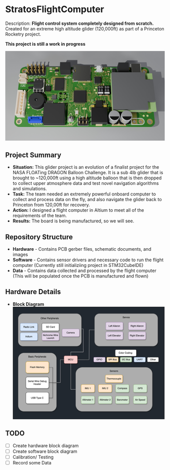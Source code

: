 # StratosFlightComputer
Description: **Flight control system completely designed from scratch.** Created for an extreme high altitude glider (120,000ft) as part of a Princeton Rocketry project.

**This project is still a work in progress**

![screenshot of 3d render of PCB](STRATOSRenderOut1.jpg)

## Project Summary
 - **Situation:** This glider project is an evolution of a finalist project for the NASA FLOATing DRAGON Balloon Challenge. It is a sub 4lb glider that is brought to ~120,000ft using a high altitude balloon that is then dropped to collect upper atmosphere data and test novel navigation algorithms and simulations.
 - **Task:** The team needed an extremely powerful onboard computer to collect and process data on the fly, and also navigate the glider back to Princeton from 120,00ft for recovery.
 - **Action:** I designed a flight computer in Altium to meet all of the requirements of the team.
 - **Results:** The board is being manufactured, so we will see.

## Repository Structure
 - **Hardware** - Contains PCB gerber files, schematic documents, and images
 - **Software** - Contains sensor drivers and necessary code to run the flight computer (Currently still initializiing project in STM32CubeIDE)
 - **Data** - Contains data collected and processed by the flight computer (This will be populated once the PCB is manufactured and flown)

## Hardware Details
 - **Block Diagram**
![hardware block diagram](Hardware/HardwareBlockDiagram.jpg)

## TODO
 - [ ] Create hardware block diagram
 - [ ] Create software block diagram
 - [ ] Calibration/ Testing
 - [ ] Record some Data
